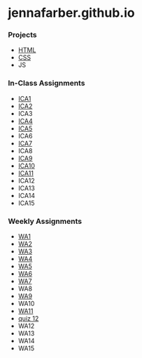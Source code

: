 # jennafarber.github.io
### Projects
- [HTML](/html-midterm/page5.html)
- [CSS](/wa/CSS.html)
- JS

### In-Class Assignments
- [ICA1](ica/Copy%20of%20ICA1%20--%20How%20to%20Search%20-%20Jenna%20Farber%20(1).pdf)
- [ICA2](ica/Copy%20of%20ICA2%20--%20Exploring%20Directory%20Structures%20(Week%202)%20-%20Jenna%20Farber.pdf)
- ICA3
- [ICA4](ica/ica4.html)
- [ICA5](ica/ica5/ica5.html)
- ICA6
- [ICA7](ica/ica7.html)
- ICA8
- [ICA9](ica/ica9.html)
- [ICA10](ica/ica10.html)
- [ICA11](ica/ica11.html)
- ICA12
- ICA13
- ICA14
- ICA15

### Weekly Assignments
- [WA1](wa/wa1.html)
- [WA2](wa/wa2.html)
- [WA3](wa/wa3.html)
- [WA4](wa/wa4.html)
- [WA5](wa/wa5.html)
- [WA6](wa/wa6/wa6.html)
- [WA7](wa/wa7/wa7.html)
- WA8
- [WA9](wa/wa9.html)
- WA10
- [WA11](wa/wa11.html)
- [quiz 12](/ica/quiz12.html)
- WA12
- WA13
- WA14
- WA15